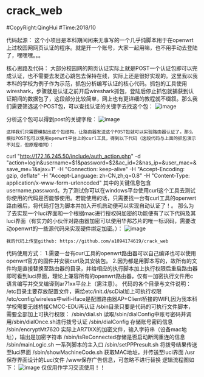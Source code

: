 # crack_web
#CopyRight:QingHui
#Time:2018/10

代码起源：
这个小项目是本科期间闲来无事写的一个几乎纯脚本用于在openwrt上过校园网网页认证的程序。就是开一个账号，大家一起用嘛，也不用手动去登陆了，嘿嘿嘿。。。

核心思路及代码：
大部分校园网的网页认证实际上就是POST一个认证包即可以完成认证，也不需要去发送心跳包去保持在线，实际上还是很好实现的。这里我以我本科的学校为例子作为示范，抓包分析编写认证的核心代码。抓包的工具使用wireshark，步骤就是认证之前开启wireshark抓包，登陆后停止抓包就捕获到认证期间的数据包了，这段部分比较简单，网上也有更详细的教程就不缀叙。那么我们需要筛选这个POST包，可以查找认证的关键字去找这个包：
![image]( https://github.com/a1094174619/crack_web/tree/master/image/wireless.png)
 
分析这个包可以得到post的关键字段：
![image]( https://github.com/a1094174619/crack_web/tree/master/image/parameter.png)

 
	这样我们只需要模拟出这个包结构，让路由器发送这个POST包就可以实验路由器认证了。那么模拟POST包可以使用openwrt平台上的curl工具，得到以下代码（这段代码与上面的抓包演示不对应，但原理相同）：
curl "http://172.16.245.50/include/auth_action.php" -d "action=login&username=$1&password=$2&ac_id=2&nas_ip=&user_mac=&save_me=1&ajax=1" -H "Connection: keep-alive" -H "Accept-Encoding: gzip, deflate" -H "Accept-Language: zh-CN,zh;q=0.8" -H "Content-Type: application/x-www-form-urlencoded"
其中的关键信息包含username,password。为了测试你可以在windows平台使用curl这个工具去测试你使用的代码是否能够使用。若能使用的话，只需要找一台有curl工具的openwrt路由器后，将代码打包为脚本并加入开机启动便可以实现自动认证了！。
那么为了去实现一个luci界面和一个根据mac进行授权码加密的功能便有了以下代码及其luci界面（有实力的小伙伴对路由器加密可以使用华邦芯片的唯一标识码，需要改动openwrt的一些源代码来实现硬件绑定加密。）：
![image]( https://github.com/a1094174619/crack_web/tree/master/image/luci.png)
 
	我的代码上传至github: https://github.com/a1094174619/crack_web
代码使用方式：
	1.需要一台有curl工具的openwrt路由器可以自己编译也可以使用openwrt官方的固件并安装curl及其安装包。
	2.因为都是用脚本写的，故所有的文件均是直接替换至路由器的目录，并给相应的执行脚本加上执行权限后重启路由器即可看到luci界面，理论上兼容所有的openwrt路由器，仅有一加密执行文件用c语言编写并交叉编译到ar71xx平台上（需注意）。
代码的各个目录与文件说明：
/etc目录主要存放配置文件，需给etc/init.d/scDial加上可执行权限
/etc/config/wireless中wifi-iface是配置路由器AP+Client桥接的WIFI,因为我本科学校需要无线桥接CMCC-EDU再认证
/sbin目录只要是代码的可执行文件脚本，需要全部加上可执行权限：
	/sbin/dial.sh 读取/sbin/dialConfig中账号密码并调用/sbin/dialOnce.sh进行拨号认证
	/sbin/dialConfig 存储账号密码信息
		/sbin/encryptMt7620 实际上AR71XX的加密文件，输入字符串（设备mac地址），输出是加密字符串
		/sbin/isReConnected存储是否启动断网重连的信息
		/sbin/mainLogic.sh 一系列脚本的主入口
		/sbin/setPPPresult.sh 将拨号结果传送至luci界面
		/sbin/showMachineCode.sh 获取MAC地址，并传送至luci界面
	/usr保存界面设计的Luci文件
	/www保存广告信息，可忽略不进行替换
逻辑流程图如下：
	![image]( https://github.com/a1094174619/crack_web/tree/master/image/flow.png)
	仅仅用作学习交流使用！！
